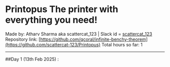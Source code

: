 # Printopus The printer with everything you need!
Made by: Atharv Sharma aka scattercat_123 | Slack id = [scattercat_123](https://hackclub.slack.com/team/U08372M7D25)
Repository link: [https://github.com/qcoral/infinite-benchy-theorem](https://github.com/scattercat-123/Printopus)
Total hours so far: 1
<hr>
##Day 1 (13th Feb 2025) :
